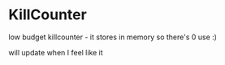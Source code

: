 # KillCounter

low budget killcounter - it stores in memory so there's 0 use :)

will update when I feel like it
